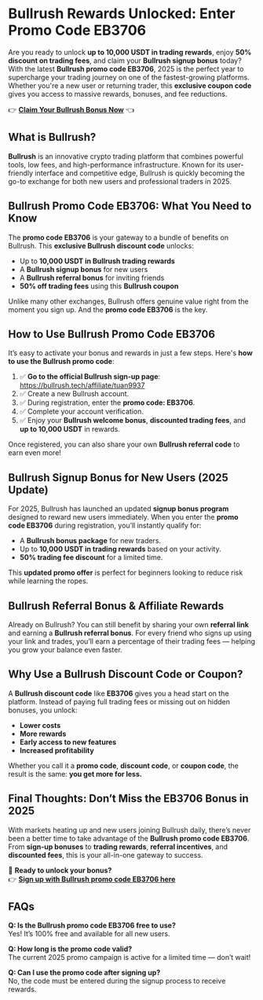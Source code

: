 
<h1>Bullrush Rewards Unlocked: Enter Promo Code EB3706</h1>
<p>Are you ready to unlock <strong>up to 10,000 USDT in trading rewards</strong>, enjoy <strong>50% discount on trading fees</strong>, and claim your <strong>Bullrush signup bonus</strong> today? With the latest <strong>Bullrush promo code EB3706</strong>, 2025 is the perfect year to supercharge your trading journey on one of the fastest-growing platforms. Whether you're a new user or returning trader, this <strong>exclusive coupon code</strong> gives you access to massive rewards, bonuses, and fee reductions.</p>
<p>👉 <a href="https://bullrush.tech/affiliate/tuan9937" target="_blank"><strong>Claim Your Bullrush Bonus Now</strong></a> 👈</p>

<img src="https://images.mirror-media.xyz/publication-images/ASnJbVIP270BNgt1pANEG.png?height=960&amp;width=1920" decoding="async" data-nimg="fill" class="css-xah9so" style="position: absolute; inset: 0px; box-sizing: border-box; padding: 0px; border: none; margin: auto; display: block; width: 0px; height: 0px; min-width: 100%; max-width: 100%; min-height: 100%; max-height: 100%;">

<h2>What is Bullrush?</h2>
<p><strong>Bullrush</strong> is an innovative crypto trading platform that combines powerful tools, low fees, and high-performance infrastructure. Known for its user-friendly interface and competitive edge, Bullrush is quickly becoming the go-to exchange for both new users and professional traders in 2025.</p>

<h2>Bullrush Promo Code EB3706: What You Need to Know</h2>
<p>The <strong>promo code EB3706</strong> is your gateway to a bundle of benefits on Bullrush. This <strong>exclusive Bullrush discount code</strong> unlocks:</p>
<ul>
<li>Up to <strong>10,000 USDT in Bullrush trading rewards</strong></li>
<li>A <strong>Bullrush signup bonus</strong> for new users</li>
<li>A <strong>Bullrush referral bonus</strong> for inviting friends</li>
<li><strong>50% off trading fees</strong> using this <strong>Bullrush coupon</strong></li>
</ul>
<p>Unlike many other exchanges, Bullrush offers genuine value right from the moment you sign up. And the <strong>promo code EB3706</strong> is the key.</p>

<h2>How to Use Bullrush Promo Code EB3706</h2>
<p>It’s easy to activate your bonus and rewards in just a few steps. Here's <strong>how to use the Bullrush promo code</strong>:</p>
<ol>
<li>✅ <strong>Go to the official Bullrush sign-up page</strong>: <a href="https://bullrush.tech/affiliate/tuan9937" target="_blank">https://bullrush.tech/affiliate/tuan9937</a></li>
<li>✅ Create a new Bullrush account.</li>
<li>✅ During registration, enter the <strong>promo code: EB3706</strong>.</li>
<li>✅ Complete your account verification.</li>
<li>✅ Enjoy your <strong>Bullrush welcome bonus</strong>, <strong>discounted trading fees</strong>, and <strong>up to 10,000 USDT</strong> in rewards.</li>
</ol>
<p>Once registered, you can also share your own <strong>Bullrush referral code</strong> to earn even more!</p>

<h2>Bullrush Signup Bonus for New Users (2025 Update)</h2>
<p>For 2025, Bullrush has launched an updated <strong>signup bonus program</strong> designed to reward new users immediately. When you enter the <strong>promo code EB3706</strong> during registration, you’ll instantly qualify for:</p>
<ul>
<li>A <strong>Bullrush bonus package</strong> for new traders.</li>
<li>Up to <strong>10,000 USDT in trading rewards</strong> based on your activity.</li>
<li><strong>50% trading fee discount</strong> for a limited time.</li>
</ul>
<p>This <strong>updated promo offer</strong> is perfect for beginners looking to reduce risk while learning the ropes.</p>

<h2>Bullrush Referral Bonus & Affiliate Rewards</h2>
<p>Already on Bullrush? You can still benefit by sharing your own <strong>referral link</strong> and earning a <strong>Bullrush referral bonus</strong>. For every friend who signs up using your link and trades, you’ll earn a percentage of their trading fees — helping you grow your balance even faster.</p>

<h2>Why Use a Bullrush Discount Code or Coupon?</h2>
<p>A <strong>Bullrush discount code</strong> like <strong>EB3706</strong> gives you a head start on the platform. Instead of paying full trading fees or missing out on hidden bonuses, you unlock:</p>
<ul>
<li><strong>Lower costs</strong></li>
<li><strong>More rewards</strong></li>
<li><strong>Early access to new features</strong></li>
<li><strong>Increased profitability</strong></li>
</ul>
<p>Whether you call it a <strong>promo code</strong>, <strong>discount code</strong>, or <strong>coupon code</strong>, the result is the same: <strong>you get more for less.</strong></p>

<h2>Final Thoughts: Don’t Miss the EB3706 Bonus in 2025</h2>
<p>With markets heating up and new users joining Bullrush daily, there’s never been a better time to take advantage of the <strong>Bullrush promo code EB3706</strong>. From <strong>sign-up bonuses</strong> to <strong>trading rewards</strong>, <strong>referral incentives</strong>, and <strong>discounted fees</strong>, this is your all-in-one gateway to success.</p>
<p>🎁 <strong>Ready to unlock your bonus?</strong><br>
👉 <a href="https://bullrush.tech/affiliate/tuan9937" target="_blank"><strong>Sign up with Bullrush promo code EB3706 here</strong></a></p>

<h2>FAQs</h2>
<p><strong>Q: Is the Bullrush promo code EB3706 free to use?</strong><br>Yes! It’s 100% free and available for all new users.</p>
<p><strong>Q: How long is the promo code valid?</strong><br>The current 2025 promo campaign is active for a limited time — don’t wait!</p>
<p><strong>Q: Can I use the promo code after signing up?</strong><br>No, the code must be entered during the signup process to receive rewards.</p>
</body>
</html>
